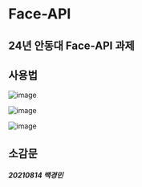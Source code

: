 # Face-API
## 24년 안동대 Face-API 과제
## 사용법
![image]()

![image]()

![image]()
## 소감문
##### 20210814 백경민 
